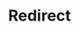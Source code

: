 ﻿---
layout: src/layouts/Redirect.astro
title: Redirect
redirect: https://octopus.com/docs/octopus-rest-api/octopus.server.exe-command-line/node
pubDate:  2023-01-01
navSearch: false
navSitemap: false
navMenu: false
---
